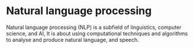 # Natural language processing

Natural language processing (NLP) is a subfield of linguistics, computer science, and AI,
It is about using computational techniques and algorithms to analyse and produce natural language, and speech.

